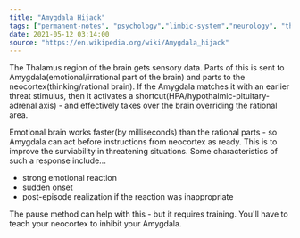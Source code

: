 ```yaml
---
title: "Amygdala Hijack"
tags: ["permanent-notes", "psychology","limbic-system","neurology", "therapy" ]
date: 2021-05-12 03:14:00
source: "https://en.wikipedia.org/wiki/Amygdala_hijack"
---
```


The Thalamus region of the brain gets sensory data. Parts of this is sent to Amygdala(emotional/irrational part of the brain) and parts to the neocortex(thinking/rational brain). If the Amygdala matches it with an earlier threat stimulus, then it activates a shortcut(HPA/hypothalmic-pituitary-adrenal axis) - and effectively takes over the brain overriding the rational area.

Emotional brain works faster(by milliseconds) than the rational parts - so Amygdala can act before instructions from neocortex as ready. This is to improve the surviability in threatening situations. Some characteristics of such a response include...

- strong emotional reaction
- sudden onset
- post-episode realization if the reaction was inappropriate

The pause method can help with this - but it requires training. You'll have to teach your neocortex to inhibit your Amygdala.
